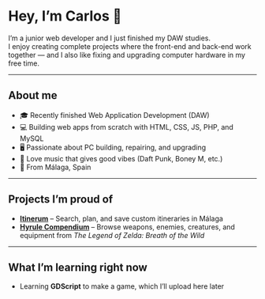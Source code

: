 # Hey, I’m Carlos 👋

I’m a junior web developer and I just finished my DAW studies.  
I enjoy creating complete projects where the front-end and back-end work together — and I also like fixing and upgrading computer hardware in my free time.

---

## About me
- 🎓 Recently finished Web Application Development (DAW)
- 💻 Building web apps from scratch with HTML, CSS, JS, PHP, and MySQL
- 🖥 Passionate about PC building, repairing, and upgrading
- 🎵 Love music that gives good vibes (Daft Punk, Boney M, etc.)
- 📍 From Málaga, Spain

---

## Projects I’m proud of
- **[Itinerum](https://github.com/carmoyma/Itinerum-TFG)** – Search, plan, and save custom itineraries in Málaga
- **[Hyrule Compendium](https://github.com/carmoyma/Hyrule_compendium)** – Browse weapons, enemies, creatures, and equipment from *The Legend of Zelda: Breath of the Wild*
---

## What I’m learning right now
- Learning **GDScript** to make a game, which I’ll upload here later

